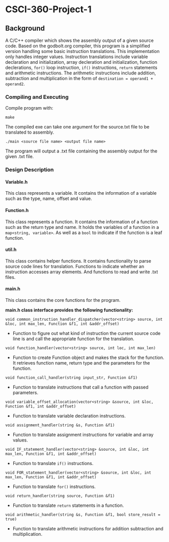 # CSCI-360-Project-1

## Background

A C/C++ compiler which shows the assembly output of a given source code. Based on the 
godbolt.org compiler, this program is a simplified version handling some basic instruction translations. This implementation only handles integer values. Instruction translations include variable declaration and initialization, array decleration and initialization, function declerations, `for()` loop instruction, `if()` instructions, `return` statements and arithmetic instructions. The arithmetic instructions include addition, subtraction and multiplication in the form of `destination = operand1 + operand2`.

### Compiling and Executing
Compile program with:
```
make
```
The compiled exe can take one argument for the source.txt file to be translated to assembly.
```
./main <source file name> <output file name>
```
The program will output a .txt file containing the assembly output for the given .txt file.

### Design Description

#### Variable.h
This class represents a variable. It contains the information of a variable such as the type, name, offset and value.

#### Function.h
This class represents a function. It contains the information of a function such as the return type and name. It holds the variables of a function in a `map<string, variable>`. As well as a `bool` to indicate if the function is a leaf function.

#### util.h
This class contains helper functions. It contains functionality to parse source code lines for translation. Functions to indicate whether an instruction accesses array elements. And functions to read and write .txt files.

#### main.h
This class contains the core functions for the program. 

**main.h class interface provides the following functionality:**

`void common_instruction_handler_dispatcher(vector<string> source, int &loc, int max_len, Function &f1, int &addr_offset)`
* Function to figure out what kind of instruction the current source code line is and call the appropriate function for the translation.

`void function_handler(vector<string> source, int loc, int max_len)`
* Function to create Function object and makes the stack for the function. It retrieves function name, return type and the parameters for the function.

`void function_call_handler(string input_str, Function &f1)`
* Function to translate instructions that call a function with passed parameters.

`void variable_offset_allocation(vector<string> &source, int &loc, Function &f1, int &addr_offset)`
* Function to translate variable declaration instructions.

`void assignment_handler(string &s, Function &f1)`
* Function to translate assignment instructions for variable and array values.

`void IF_statement_handler(vector<string> &source, int &loc, int max_len, Function &f1, int &addr_offset)`
* Function to translate `if()` instructions.

`void FOR_statement_handler(vector<string> &source, int &loc, int max_len, Function &f1, int &addr_offset)`
* Function to translate `for()` instructions.

`void return_handler(string source, Function &f1)`
* Function to translate `return` statements in a function.

`void arithmetic_handler(string &s, Function &f1, bool store_result = true)`
* Function to translate arithmetic instructions for addition subtraction and multiplication.






